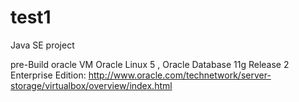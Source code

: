 # test1
Java SE project 

pre-Build oracle  VM  Oracle Linux 5 , Oracle Database 11g Release 2 Enterprise Edition:
http://www.oracle.com/technetwork/server-storage/virtualbox/overview/index.html
